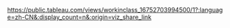 https://public.tableau.com/views/workinclass_16752703994500/1?:language=zh-CN&:display_count=n&:origin=viz_share_link
